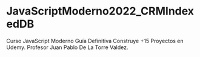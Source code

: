 # JavaScriptModerno2022_CRMIndexedDB
Curso JavaScript Moderno Guía Definitiva Construye +15 Proyectos en Udemy. Profesor Juan Pablo De La Torre Valdez.
